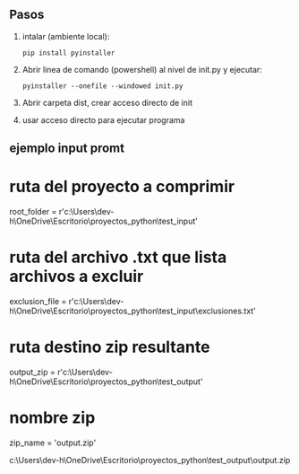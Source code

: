 ## Pasos

1. intalar (ambiente local):
    ```batch
    pip install pyinstaller
    ```

2. Abrir linea de comando (powershell) al nivel de init.py y ejecutar:
    ```batch
    pyinstaller --onefile --windowed init.py
    ```

3. Abrir carpeta dist, crear acceso directo de init

4. usar acceso directo para ejecutar programa

## ejemplo input promt

# ruta del proyecto a comprimir
root_folder = r'c:\Users\dev-h\OneDrive\Escritorio\proyectos_python\test_input'
# ruta del archivo .txt que lista archivos a excluir
exclusion_file = r'c:\Users\dev-h\OneDrive\Escritorio\proyectos_python\test_input\exclusiones.txt'
# ruta destino zip resultante
output_zip = r'c:\Users\dev-h\OneDrive\Escritorio\proyectos_python\test_output'
# nombre zip
zip_name = 'output.zip'

c:\Users\dev-h\OneDrive\Escritorio\proyectos_python\test_output\output.zip